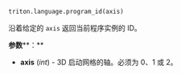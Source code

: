 ```python
triton.language.program_id(axis)
```


沿着给定的 `axis` 返回当前程序实例的 ID。


**参数****：**


* **axis** (*int*) - 3D 启动网格的轴。必须为 0、1 或 2。

